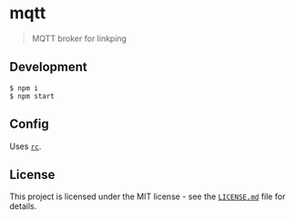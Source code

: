# mqtt

> MQTT broker for linkping

## Development

```
$ npm i
$ npm start
```

## Config

Uses [`rc`](https://github.com/dominictarr/rc).

## License

This project is licensed under the MIT license - see the [`LICENSE.md`](LICENSE.md) file for details.

